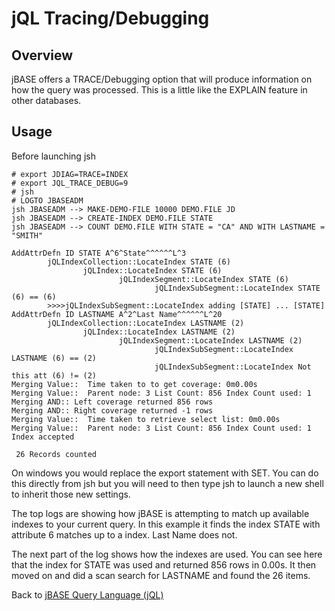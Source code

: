 # jQL Tracing/Debugging

<PageHeader />

## Overview

jBASE offers a TRACE/Debugging option that will produce information on how the query was processed.  This is a little like the EXPLAIN feature in other databases.

## Usage

Before launching jsh

```
# export JDIAG=TRACE=INDEX
# export JQL_TRACE_DEBUG=9
# jsh
# LOGTO JBASEADM
jsh JBASEADM --> MAKE-DEMO-FILE 10000 DEMO.FILE JD
jsh JBASEADM --> CREATE-INDEX DEMO.FILE STATE
jsh JBASEADM --> COUNT DEMO.FILE WITH STATE = "CA" AND WITH LASTNAME = "SMITH"

AddAttrDefn ID STATE A^6^State^^^^^^L^3
        jQLIndexCollection::LocateIndex STATE (6)
                jQLIndex::LocateIndex STATE (6)
                        jQLIndexSegment::LocateIndex STATE (6)
                                jQLIndexSubSegment::LocateIndex STATE (6) == (6)
        >>>>jQLIndexSubSegment::LocateIndex adding [STATE] ... [STATE]
AddAttrDefn ID LASTNAME A^2^Last Name^^^^^^L^20
        jQLIndexCollection::LocateIndex LASTNAME (2)
                jQLIndex::LocateIndex LASTNAME (2)
                        jQLIndexSegment::LocateIndex LASTNAME (2)
                                jQLIndexSubSegment::LocateIndex LASTNAME (6) == (2)
                                jQLIndexSubSegment::LocateIndex Not this att (6) != (2)
Merging Value::  Time taken to to get coverage: 0m0.00s
Merging Value::  Parent node: 3 List Count: 856 Index Count used: 1
Merging AND:: Left coverage returned 856 rows
Merging AND:: Right coverage returned -1 rows
Merging Value::  Time taken to retrieve select list: 0m0.00s
Merging Value::  Parent node: 3 List Count: 856 Index Count used: 1
Index accepted

 26 Records counted
 ```

 On windows you would replace the export statement with SET.  You can do this directly from jsh but you will need to then type jsh to launch a new shell to inherit those new settings.

The top logs are showing how jBASE is attempting to match up available indexes to your current query.  In this example it finds the index STATE with attribute 6 matches up to a index.  Last Name does not.

The next part of the log shows how the indexes are used.  You can see here that the index for STATE was used and returned 856 rows in 0.00s.  It then moved on and did a scan search for LASTNAME and found the 26 items.  

Back to [jBASE Query Language (jQL)](../../jql/README.md)

<PageFooter />
